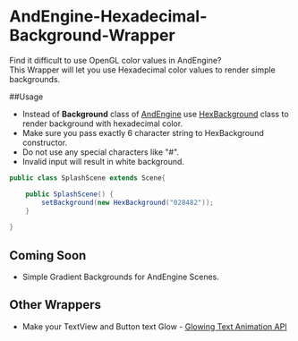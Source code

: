 AndEngine-Hexadecimal-Background-Wrapper
========================================

Find it difficult  to use OpenGL color values in AndEngine?<br />
This Wrapper will let you use Hexadecimal color values to render simple backgrounds.

##Usage

* Instead of **Background** class of [AndEngine](https://github.com/nicolasgramlich/AndEngine) use [HexBackground](https://github.com/cchandurkar/AndEngine-Hexadecimal-Background-Wrapper/blob/master/HexBackground.java) class to render background with hexadecimal color.
* Make sure you pass exactly 6 character string to HexBackground constructor.
* Do not use any special characters like "#".
* Invalid input will result in white background.

````java
public class SplashScene extends Scene{

	public SplashScene() {
		setBackground(new HexBackground("028482"));
	}
  
}
````

## Coming Soon
* Simple Gradient Backgrounds for AndEngine Scenes.


## Other Wrappers
* Make your TextView and Button text Glow - [Glowing Text Animation API](https://github.com/cchandurkar/Glowing-Text-Animation)
